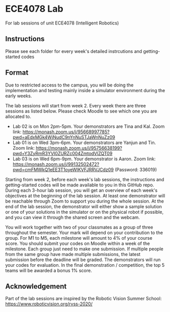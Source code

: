 # ECE4078 Lab
For lab sessions of unit ECE4078 (Intelligent Robotics)

## Instructions
Please see each folder for every week's detailed instrcutions and getting-started codes

## Format
Due to restricted access to the campus, you will be doing the implementation and testing mainly inside a simulator environment during the early weeks. 

The lab sessions will start from week 2. Every week there are three sessions as listed below. Please check Moodle to see which one you are allocated to.

- Lab 02 is on Mon 2pm-5pm. Your demonstrators are Tina and Kal. Zoom link: https://monash.zoom.us/j/95668997785?pwd=aEdxMGk4WjNudC9nYnNuSTJaWnNuZz09
- Lab 01 is on Wed 3pm-6pm. Your demonstrators are Yanjun and Tin. Zoom link: https://monash.zoom.us/j/95756638199?pwd=Y3ZyRmR3YVI0ZURZc004ZmtodVlZQT09
- Lab 03 is on Wed 6pm-9pm. Your demonstrator is Aaron. Zoom link: https://monash.zoom.us/j/99132502472?pwd=cmFMWkQ1eEE3T1oyeWlKVFJRRVJCdz09 (Password: 336019)

Starting from week 2, before each week's lab sessions, the instructions and getting-started codes will be made available to you in this GitHub repo. During each 3-hour lab session, you will get an overview of each week's objectives at the beginning of the lab session. At least one demonstrator will be reachable through Zoom to support you during the whole session. At the end of the lab session, the demonstrator will either show a sample solution or one of your solutions in the simulator or on the physical robot if possible, and you can view it through the shared screen and the webcam. 

You will work together with two of your classmates as a group of three throughout the semester. Your mark will depend on your contribution to the group. For M1 to M5, each milestone will amount to 4% of your course score. You should submit your codes on Moodle within a week of the milestone. Each group just need to make one submission. If multiple people from the same group have made multiple submissions, the latest submission before the deadline will be graded. The demonstrators will run your codes for evaluation. In the final demonstration / competition, the top 5 teams will be awarded a bonus 1% score.

## Acknowledgement
Part of the lab sessions are inspired by the Robotic Vision Summer School: https://www.roboticvision.org/rvss-2020/
